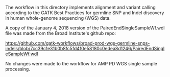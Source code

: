 The workflow in this directory implements alignment and variant calling according to the GATK Best Practices for germline SNP and Indel discovery in human whole-genome sequencing (WGS) data.

A copy of the January 4, 2018 version of the PairedEndSingleSampleWf.wdl file was made from the Broad Institute's github repo:

https://github.com/gatk-workflows/broad-prod-wgs-germline-snps-indels/blob/7cc39c1e31b0b8fc5fd4f0e58180c0edea8d1246/PairedEndSingleSampleWf.wdl

No changes were made to the workflow for AMP PD WGS single sample processing.
